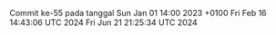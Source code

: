 Commit ke-55 pada tanggal Sun Jan 01 14:00 2023 +0100
Fri Feb 16 14:43:06 UTC 2024
Fri Jun 21 21:25:34 UTC 2024

